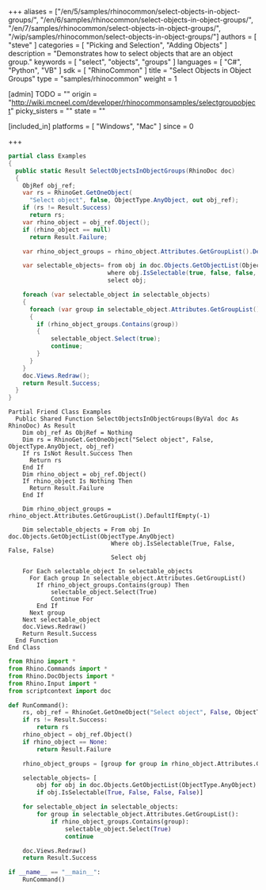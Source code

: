 +++
aliases = ["/en/5/samples/rhinocommon/select-objects-in-object-groups/", "/en/6/samples/rhinocommon/select-objects-in-object-groups/", "/en/7/samples/rhinocommon/select-objects-in-object-groups/", "/wip/samples/rhinocommon/select-objects-in-object-groups/"]
authors = [ "steve" ]
categories = [ "Picking and Selection", "Adding Objects" ]
description = "Demonstrates how to select objects that are an object group."
keywords = [ "select", "objects", "groups" ]
languages = [ "C#", "Python", "VB" ]
sdk = [ "RhinoCommon" ]
title = "Select Objects in Object Groups"
type = "samples/rhinocommon"
weight = 1

[admin]
TODO = ""
origin = "http://wiki.mcneel.com/developer/rhinocommonsamples/selectgroupobject"
picky_sisters = ""
state = ""

[included_in]
platforms = [ "Windows", "Mac" ]
since = 0

+++

<div class="codetab-content" id="cs">

```cs
partial class Examples
{
  public static Result SelectObjectsInObjectGroups(RhinoDoc doc)
  {
    ObjRef obj_ref;
    var rs = RhinoGet.GetOneObject(
      "Select object", false, ObjectType.AnyObject, out obj_ref);
    if (rs != Result.Success)
      return rs;
    var rhino_object = obj_ref.Object();
    if (rhino_object == null)
      return Result.Failure;

    var rhino_object_groups = rhino_object.Attributes.GetGroupList().DefaultIfEmpty(-1);

    var selectable_objects= from obj in doc.Objects.GetObjectList(ObjectType.AnyObject)
                            where obj.IsSelectable(true, false, false, false)
                            select obj;

    foreach (var selectable_object in selectable_objects)
    {
      foreach (var group in selectable_object.Attributes.GetGroupList())
      {
        if (rhino_object_groups.Contains(group))
        {
            selectable_object.Select(true);
            continue;
        }
      }
    }
    doc.Views.Redraw();
    return Result.Success;
  }
}
```

</div>


<div class="codetab-content" id="vb">

```vbnet
Partial Friend Class Examples
  Public Shared Function SelectObjectsInObjectGroups(ByVal doc As RhinoDoc) As Result
	Dim obj_ref As ObjRef = Nothing
	Dim rs = RhinoGet.GetOneObject("Select object", False, ObjectType.AnyObject, obj_ref)
	If rs IsNot Result.Success Then
	  Return rs
	End If
	Dim rhino_object = obj_ref.Object()
	If rhino_object Is Nothing Then
	  Return Result.Failure
	End If

	Dim rhino_object_groups = rhino_object.Attributes.GetGroupList().DefaultIfEmpty(-1)

	Dim selectable_objects = From obj In doc.Objects.GetObjectList(ObjectType.AnyObject)
	                         Where obj.IsSelectable(True, False, False, False)
	                         Select obj

	For Each selectable_object In selectable_objects
	  For Each group In selectable_object.Attributes.GetGroupList()
		If rhino_object_groups.Contains(group) Then
			selectable_object.Select(True)
			Continue For
		End If
	  Next group
	Next selectable_object
	doc.Views.Redraw()
	Return Result.Success
  End Function
End Class
```

</div>


<div class="codetab-content" id="py">

```python
from Rhino import *
from Rhino.Commands import *
from Rhino.DocObjects import *
from Rhino.Input import *
from scriptcontext import doc

def RunCommand():
    rs, obj_ref = RhinoGet.GetOneObject("Select object", False, ObjectType.AnyObject)
    if rs != Result.Success:
        return rs
    rhino_object = obj_ref.Object()
    if rhino_object == None:
        return Result.Failure

    rhino_object_groups = [group for group in rhino_object.Attributes.GetGroupList()]

    selectable_objects= [
        obj for obj in doc.Objects.GetObjectList(ObjectType.AnyObject)
        if obj.IsSelectable(True, False, False, False)]

    for selectable_object in selectable_objects:
        for group in selectable_object.Attributes.GetGroupList():
            if rhino_object_groups.Contains(group):
                selectable_object.Select(True)
                continue

    doc.Views.Redraw()
    return Result.Success

if __name__ == "__main__":
    RunCommand()
```

</div>
